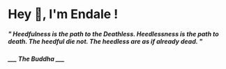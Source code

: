 <h1 title="head"> Hey 👋, I'm Endale !</h1>

**<h5><i>" Heedfulness is the path to the Deathless. Heedlessness is the path to death. The heedful die not. The heedless are as if already dead. "</i></h5>**

*<b>___ The Buddha ___</b>*
